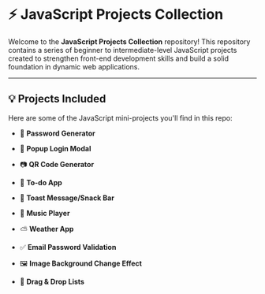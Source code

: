 # ⚡ JavaScript Projects Collection

Welcome to the **JavaScript Projects Collection** repository!
This repository contains a series of beginner to intermediate-level JavaScript projects created to strengthen front-end development skills and build a solid foundation in dynamic web applications.

---

## 💡 Projects Included

Here are some of the JavaScript mini-projects you'll find in this repo:

- 🔑 **Password Generator**

- 🔐 **Popup Login Modal**

- 📷 **QR Code Generator**

- 📝 **To-do App**

- 🍞 **Toast Message/Snack Bar**

- 🎵 **Music Player**

- ⛅ **Weather App**

- ✅ **Email Password Validation**

- 🖼️ **Image Background Change Effect**

- 🔀 **Drag & Drop Lists**